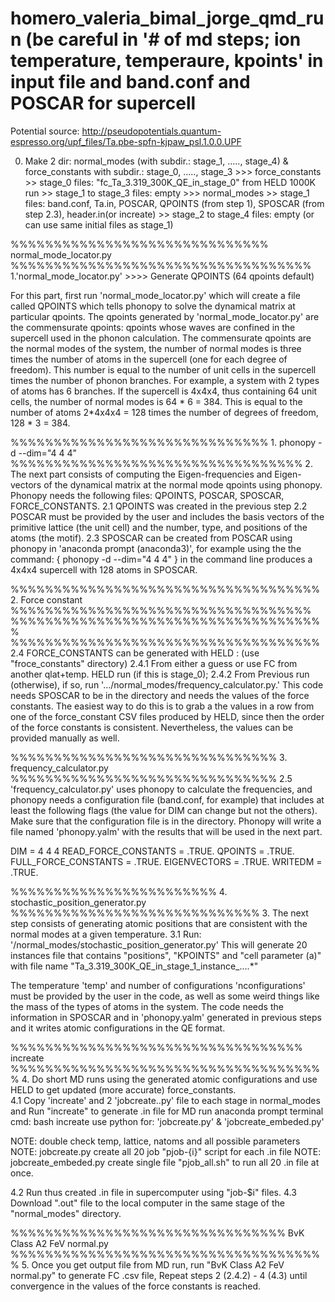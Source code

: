 # homero_valeria_bimal_jorge_qmd_run (be careful in '# of md steps; ion temperature, temperaure, kpoints' in input file and band.conf and POSCAR for supercell
Potential source: http://pseudopotentials.quantum-espresso.org/upf_files/Ta.pbe-spfn-kjpaw_psl.1.0.0.UPF

0. Make 2 dir: normal_modes (with subdir.: stage_1, ....., stage_4) & force_constants with subdir.: stage_0, ....., stage_3
               >>> force_constants >> stage_0 files: "fc_Ta_3.319_300K_QE_in_stage_0" from HELD 1000K run
                                   >> stage_1 to stage_3 files: empty
               >>> normal_modes >> stage_1 files: band.conf, Ta.in, POSCAR, QPOINTS (from step 1), SPOSCAR (from step 2.3), header.in(or increate) 
                                >> stage_2 to stage_4 files: empty (or can use same initial files as stage_1)

%%%%%%%%%%%%%%%%%%%%%%%%%%%%%%   normal_mode_locator.py   %%%%%%%%%%%%%%%%%%%%%%%%%%%%%%%%%%%
1.'normal_mode_locator.py' >>>> Generate QPOINTS (64 qpoints default)

For this part, first run 'normal_mode_locator.py' which will create a file called QPOINTS which tells phonopy to solve the dynamical matrix at particular qpoints. The qpoints generated by 'normal_mode_locator.py' are the commensurate qpoints: qpoints whose waves are confined in the supercell used in the phonon calculation. The commensurate qpoints are the normal modes of the system, the number of normal modes is three times the number of atoms in the supercell (one for each degree of freedom). This number is equal to the number of unit cells in the supercell times the number of phonon branches. For example, a system with 2 types of atoms has 6 branches. If the supercell is 4x4x4, thus containing 64 unit cells, the number of normal modes is 64 * 6 = 384. This is equal to the number of atoms 2*4x4x4 = 128 times the number of degrees of freedom, 128 * 3 = 384.

%%%%%%%%%%%%%%%%%%%%%%%%%%%%%% 1.  phonopy -d --dim="4 4 4"   %%%%%%%%%%%%%%%%%%%%%%%%%%%%%%%%%%
2. The next part consists of computing the Eigen-frequencies and Eigen-vectors of the dynamical matrix at the normal mode qpoints using phonopy. Phonopy needs the following files: QPOINTS, POSCAR, SPOSCAR, FORCE_CONSTANTS.
    2.1 QPOINTS was created in the previous step
    2.2 POSCAR must be provided by the user and includes the basis vectors of the primitive lattice (the unit    cell) and the number, type, and 
        positions of the atoms (the motif).
    2.3 SPOSCAR can be created from POSCAR using phonopy in 'anaconda prompt (anaconda3)', for example using the the command:
        { phonopy -d --dim="4 4 4" } 
       in the command line produces a 4x4x4 supercell with 128 atoms in SPOSCAR.

%%%%%%%%%%%%%%%%%%%%%%%%%%%%%%%%%%%%  2. Force constant  %%%%%%%%%%%%%%%%%%%%%%%%%%%%%%%%%%%
%%%%%%%%%%%%%%%%%%%%%%%%%%%%%%%%%%%%%                    %%%%%%%%%%%%%%%%%%%%%%%%%%%%%%%%%%%%
2.4 FORCE_CONSTANTS can be generated with HELD :   (use "froce_constants" directory)
    2.4.1 From either a guess or use FC from another qlat+temp. HELD run (if this is stage_0);
    2.4.2 From Previous run (otherwise), if so, run '.../normal_modes/frequency_calculator.py.' 
          This code needs SPOSCAR to be in the directory and needs the values of the force constants. The easiest way to do this is to grab a the 
          values in a row from one of the force_constant CSV files produced by HELD, since then the order of the force constants is consistent. 
          Nevertheless, the values can be provided manually as well.

%%%%%%%%%%%%%%%%%%%%%%%%%%%%%%%   3. frequency_calculator.py   %%%%%%%%%%%%%%%%%%%%%%%%%%%%%%%
2.5 'frequency_calculator.py' uses phonopy to calculate the frequencies, and phonopy needs a configuration file (band.conf, for example) that includes at least the following flags (the value for DIM can change but not the others). Make sure that the configuration file is in the directory. Phonopy will write a file named 'phonopy.yalm' with the results that will be used in the next part. 

DIM = 4 4 4
READ_FORCE_CONSTANTS = .TRUE.
QPOINTS = .TRUE. 
FULL_FORCE_CONSTANTS = .TRUE.
EIGENVECTORS = .TRUE.
WRITEDM = .TRUE.  

%%%%%%%%%%%%%%%%%%%%%%%%  4. stochastic_position_generator.py  %%%%%%%%%%%%%%%%%%%%%%%%%%%%%
3. The next step consists of generating atomic positions that are consistent with the normal modes at a given temperature.
3.1 Run:      
     '/normal_modes/stochastic_position_generator.py'
This will generate 20 instances file that contains "positions", "KPOINTS" and "cell parameter (a)"
with file name "Ta_3.319_300K_QE_in_stage_1_instance_....*"

The temperature 'temp' and number of configurations 'nconfigurations' must be provided by the user in the code, as well as some weird things like the mass of the types of atoms in the system. The code needs the information in SPOSCAR and in 'phonopy.yalm' generated in previous steps and it writes atomic configurations in the QE format.
 

%%%%%%%%%%%%%%%%%%%%%%%%%%%%%%%%%%   increate   %%%%%%%%%%%%%%%%%%%%%%%%%%%%%%%%%%%%%
4. Do short MD runs using the generated atomic configurations and use HELD to get updated (more accurate) force_constants.  
4.1 Copy 'increate' and  2 'jobcreate..py' file to each stage in normal_modes and Run "increate" to generate .in file for MD run
     anaconda prompt terminal cmd: bash increate
     use python for: 'jobcreate.py' & 'jobcreate_embeded.py'
     
NOTE: double check temp, lattice, natoms and all possible parameters
NOTE: jobcreate.py create all 20 job "pjob-{i}" script for each .in file
NOTE: jobcreate_embeded.py create single file "pjob_all.sh" to run all 20 .in file at once.

4.2 Run thus created .in file in supercomputer using "job-$i" files.
4.3 Download ".out" file to the local computer in the same stage of the "normal_modes" directory.

%%%%%%%%%%%%%%%%%%%%%%%%%%%%%%%%   BvK Class A2 FeV normal.py   %%%%%%%%%%%%%%%%%%%%%%%%%%%%%%%%%%%%%
5. Once you get output file from MD run, run "BvK Class A2 FeV normal.py" to generate FC .csv file, Repeat steps 2 (2.4.2) - 4 (4.3) until convergence in the values of the force constants is reached.
